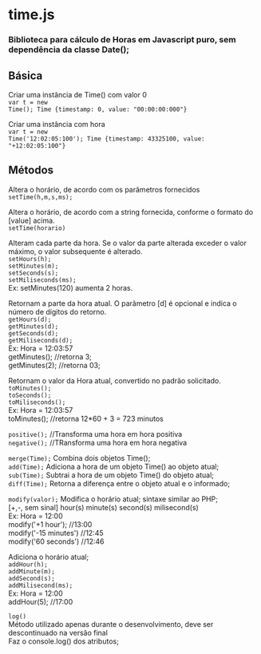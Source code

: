<h1>time.js</h1>

<h3>Biblioteca para cálculo de Horas em Javascript puro, sem dependência da classe Date();</h3>

<h2>Básica</h2>

Criar uma instância de Time() com valor 0<br/>
<code>var t = new Time();
Time {timestamp: 0, value: "00:00:00:000"}</code>

Criar uma instância com hora<br/>
<code>var t = new Time('12:02:05:100'); Time {timestamp: 43325100, value: "+12:02:05:100"}</code>

<h2>Métodos</h2>

Altera o horário, de acordo com os parâmetros fornecidos<br/>
<code>setTime(h,m,s,ms);</code> 

Altera o horário, de acordo com a string fornecida, conforme o formato do [value] acima.<br/>
<code>setTime(horario)</code>

Alteram cada parte da hora. Se o valor da parte alterada exceder o valor máximo, o valor subsequente é alterado.<br/>
<code>setHours(h);</code><br/>
<code>setMinutes(m);</code><br/>
<code>setSeconds(s);</code><br/>
<code>setMiliseconds(ms);</code><br/>
Ex: setMinutes(120) aumenta 2 horas.<br/>

Retornam a parte da hora atual. O parãmetro [d] é opcional e indica o número de dígitos do retorno.<br/>
<code>getHours(d);</code><br/>
<code>getMinutes(d);</code><br/>
<code>getSeconds(d);</code><br/>
<code>getMiliseconds(d);</code><br/>
Ex: Hora = 12:03:57<br/>
getMinutes(); //retorna 3;<br/>
getMinutes(2); //retorna 03;<br/>

Retornam o valor da Hora atual, convertido no padrão solicitado.<br/>
<code>toMinutes();</code><br/>
<code>toSeconds();</code><br/>
<code>toMiliseconds();</code><br/>
Ex: Hora = 12:03:57<br/>
toMinutes(); //retorna 12*60 + 3 = 723 minutos<br/>

<code>positive();</code> //Transforma uma hora em hora positiva<br/>
<code>negative();</code> //TRansforma uma hora em hora negativa<br/>

<code>merge(Time);</code> Combina dois objetos Time();<br/>
<code>add(Time);</code> Adiciona a hora de um objeto Time() ao objeto atual;<br/>
<code>sub(Time);</code> Subtrai a hora de um objeto Time() do objeto atual;<br/>
<code>diff(Time);</code> Retorna a diferença entre o objeto atual e o informado;<br/>

<code>modify(valor);</code> Modifica o horário atual; sintaxe similar ao PHP;<br/>
[+,-, sem sinal] hour(s) minute(s) second(s) milisecond(s)<br/>
Ex: Hora = 12:00<br/>
modify('+1 hour'); //13:00<br/>
modify('-15 minutes') //12:45<br/>
modify('60 seconds') //12:46<br/>

Adiciona o horário atual;<br/>
<code>addHour(h);</code><br/>
<code>addMinute(m);</code><br/>
<code>addSecond(s);</code><br/>
<code>addMilisecond(ms);</code><br/>
Ex: Hora = 12:00<br/>
addHour(5); //17:00<br/>

<code>log()</code><br/>
Método utilizado apenas durante o desenvolvimento, deve ser descontinuado na versão final<br/>
Faz o console.log() dos atributos;<br/>


